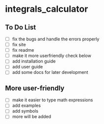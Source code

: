 # integrals_calculator

## To Do List

- [ ] fix the bugs and handle the errors properly
- [ ] fix site
- [ ] fix readme
- [ ] make it more userfriendly check below
- [ ] add installation guide
- [ ] add user guide
- [ ] add some docs for later development

## More user-friendly

- [ ] make it easier to type math expressions
- [ ] add examples
- [ ] add symbols
- [ ] more will be added
